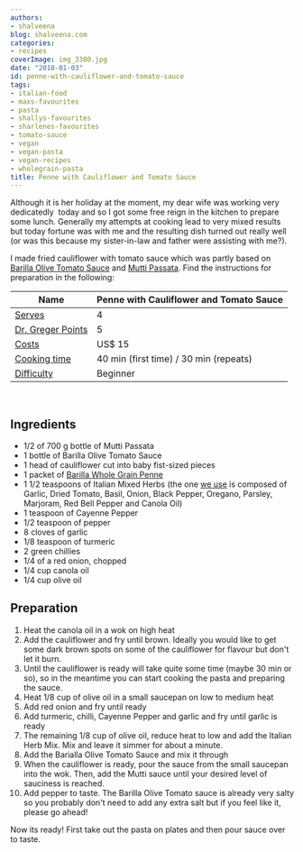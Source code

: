 ```yaml
---
authors:
- shalveena
blog: shalveena.com
categories:
- recipes
coverImage: img_3380.jpg
date: "2018-01-03"
id: penne-with-cauliflower-and-tomato-sauce
tags:
- italian-food
- maxs-favourites
- pasta
- shallys-favourites
- sharlenes-favourites
- tomato-sauce
- vegan
- vegan-pasta
- vegan-recipes
- wholegrain-pasta
title: Penne with Cauliflower and Tomato Sauce
---
```


Although it is her holiday at the moment, my dear wife was working very dedicatedly  today and so I got some free reign in the kitchen to prepare some lunch. Generally my attempts at cooking lead to very mixed results but today fortune was with me and the resulting dish turned out really well (or was this because my sister-in-law and father were assisting with me?).

I made fried cauliflower with tomato sauce which was partly based on [Barilla Olive Tomato Sauce](https://www.barilla.com/en-au/products/sauces/olive) and [Mutti Passata](https://www.mutti-parma.com/au/products/puree/passata). Find the instructions for preparation in the following:

| Name | Penne with Cauliflower and Tomato Sauce |
| --- | --- |
| [Serves](http://shalveena.com/serving-sizes/) | 4 |
| [Dr. Greger Points](http://shalveena.com/dr-greger-points/) | 5 |
| [Costs](http://shalveena.com/costs/) | US$ 15 |
| [Cooking time](http://shalveena.com/cooking-times/) | 40 min (first time) / 30 min (repeats) |
| [Difficulty](http://shalveena.com/difficulty-levels/) | Beginner |

 

## Ingredients

- 1/2 of 700 g bottle of Mutti Passata
- 1 bottle of Barilla Olive Tomato Sauce
- 1 head of cauliflower cut into baby fist-sized pieces
- 1 packet of [Barilla Whole Grain Penne](https://www.barilla.com/en-us/products/pasta/whole-grain/whole-grain-penne)
- 1 1/2 teaspoons of Italian Mixed Herbs (the one [we use](https://www.woolworths.com.au/Shop/ProductDetails/210354/hoyts-italian-herb-mix) is composed of Garlic, Dried Tomato, Basil, Onion, Black Pepper, Oregano, Parsley, Marjoram, Red Bell Pepper and Canola Oil)
- 1 teaspoon of Cayenne Pepper
- 1/2 teaspoon of pepper
- 8 cloves of garlic
- 1/8 teaspoon of turmeric
- 2 green chillies
- 1/4 of a red onion, chopped
- 1/4 cup canola oil
- 1/4 cup olive oil

## Preparation

1. Heat the canola oil in a wok on high heat
2. Add the cauliflower and fry until brown. Ideally you would like to get some dark brown spots on some of the cauliflower for flavour but don't let it burn.
3. Until the cauliflower is ready will take quite some time (maybe 30 min or so), so in the meantime you can start cooking the pasta and preparing the sauce.
4. Heat 1/8 cup of olive oil in a small saucepan on low to medium heat
5. Add red onion and fry until ready
6. Add turmeric, chilli, Cayenne Pepper and garlic and fry until garlic is ready
7. The remaining 1/8 cup of olive oil, reduce heat to low and add the Italian Herb Mix. Mix and leave it simmer for about a minute.
8. Add the Barialla Olive Tomato Sauce and mix it through
9. When the cauliflower is ready, pour the sauce from the small saucepan into the wok. Then, add the Mutti sauce until your desired level of sauciness is reached.
10. Add pepper to taste. The Barilla Olive Tomato sauce is already very salty so you probably don't need to add any extra salt but if you feel like it, please go ahead!

Now its ready! First take out the pasta on plates and then pour sauce over to taste.
